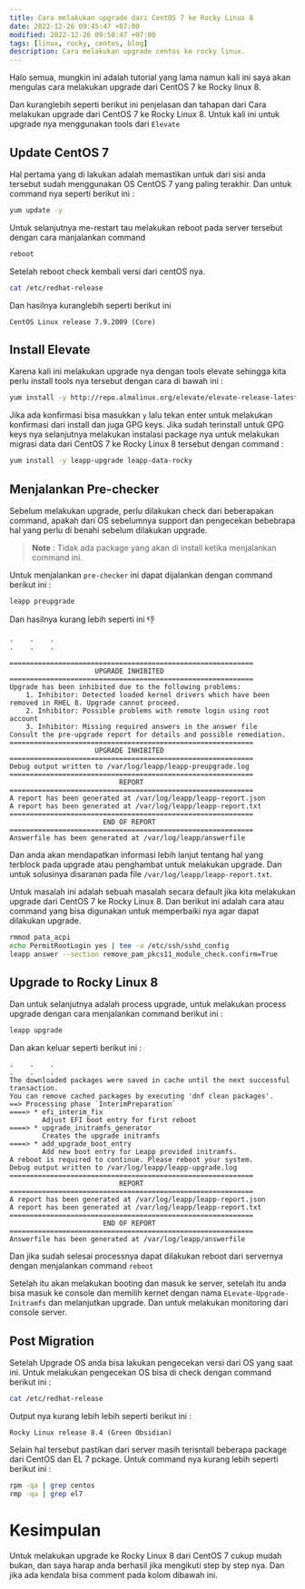```yaml
---
title: Cara melakukan upgrade dari CentOS 7 ke Rocky Linux 8
date: 2022-12-26 09:45:47 +07:00
modified: 2022-12-26 09:50:47 +07:00
tags: [linux, rocky, centos, blog]
description: Cara melakukan upgrade centos ke rocky linux.
---
```


Halo semua, mungkin ini adalah tutorial yang lama namun kali ini saya akan mengulas cara melakukan upgrade dari CentOS 7 ke Rocky linux 8. 

Dan kuranglebih seperti berikut ini penjelasan dan tahapan dari Cara melakukan upgrade dari CentOS 7 ke Rocky Linux 8. Untuk kali ini untuk upgrade nya menggunakan tools dari `Elevate`

## Update CentOS 7
Hal pertama yang di lakukan adalah memastikan untuk dari sisi anda tersebut sudah menggunakan OS CentOS 7 yang paling terakhir. 
Dan untuk command nya seperti berikut ini : 
```bash
yum update -y
```

Untuk selanjutnya me-restart tau melakukan reboot pada server tersebut dengan cara manjalankan command 
```bash
reboot
```
Setelah reboot check kembali versi dari centOS nya.
```bash
cat /etc/redhat-release
```
Dan hasilnya kuranglebih seperti berikut ini 
```
CentOS Linux release 7.9.2009 (Core)
```

## Install Elevate
Karena kali ini melakukan upgrade nya dengan tools elevate sehingga kita perlu install tools nya tersebut dengan cara di bawah ini : 
```bash
yum install -y http://repo.almalinux.org/elevate/elevate-release-latest-el7.noarch.rpm
```
Jika ada konfirmasi bisa masukkan `y` lalu tekan enter untuk melakukan konfirmasi dari install dan juga GPG keys.
Jika sudah terinstall untuk GPG keys nya selanjutnya melakukan instalasi package nya untuk melakukan migrasi data dari CentOS 7 ke Rocky Linux 8 tersebut dengan command : 
```bash
yum install -y leapp-upgrade leapp-data-rocky
```

## Menjalankan Pre-checker
Sebelum melakukan upgrade, perlu dilakukan check dari beberapakan command, apakah dari OS sebelumnya support dan pengecekan bebebrapa hal yang perlu di benahi sebelum dilakukan upgrade. 

> **Note** : Tidak ada package yang akan di install ketika menjalankan command ini. 

Untuk menjalankan `pre-checker` ini dapat dijalankan dengan command berikut ini : 
```bash
leapp preupgrade
```
Dan hasilnya kurang lebih seperti ini :-1: 
```
.    .    .
.    .    .

============================================================
                     UPGRADE INHIBITED
============================================================
Upgrade has been inhibited due to the following problems:
    1. Inhibitor: Detected loaded kernel drivers which have been removed in RHEL 8. Upgrade cannot proceed.
    2. Inhibitor: Possible problems with remote login using root account
    3. Inhibitor: Missing required answers in the answer file
Consult the pre-upgrade report for details and possible remediation.
============================================================
                     UPGRADE INHIBITED
============================================================
Debug output written to /var/log/leapp/leapp-preupgrade.log
============================================================
                           REPORT
============================================================
A report has been generated at /var/log/leapp/leapp-report.json
A report has been generated at /var/log/leapp/leapp-report.txt
============================================================
                       END OF REPORT
============================================================
Answerfile has been generated at /var/log/leapp/answerfile
```

Dan anda akan mendapatkan informasi lebih lanjut tentang hal yang terblock pada upgrade atau penghambat untuk melakukan upgrade. Dan untuk solusinya disaranan pada file `/var/log/leapp/leapp-report.txt`. 

Untuk masalah ini adalah sebuah masalah secara default jika kita melakukan upgrade dari CentOS 7 ke Rocky Linux 8. 
Dan berikut ini adalah cara atau command yang bisa digunakan untuk memperbaiki nya agar dapat dilakukan upgrade. 

```bash
rmmod pata_acpi
echo PermitRootLogin yes | tee -a /etc/ssh/sshd_config
leapp answer --section remove_pam_pkcs11_module_check.confirm=True
```

## Upgrade to Rocky Linux 8
Dan untuk selanjutnya adalah process upgrade, untuk melakukan process upgrade dengan cara menjalankan command berikut ini : 
```bash
leapp upgrade
```
Dan akan keluar seperti berikut ini : 
```
.    .    .
.    .    .
The downloaded packages were saved in cache until the next successful transaction.
You can remove cached packages by executing 'dnf clean packages'.
==> Processing phase `InterimPreparation`
====> * efi_interim_fix
        Adjust EFI boot entry for first reboot
====> * upgrade_initramfs_generator
        Creates the upgrade initramfs
====> * add_upgrade_boot_entry
        Add new boot entry for Leapp provided initramfs.
A reboot is required to continue. Please reboot your system.
Debug output written to /var/log/leapp/leapp-upgrade.log
============================================================
                           REPORT
============================================================
A report has been generated at /var/log/leapp/leapp-report.json
A report has been generated at /var/log/leapp/leapp-report.txt
============================================================
                       END OF REPORT
============================================================
Answerfile has been generated at /var/log/leapp/answerfile
```
Dan jika sudah selesai processnya dapat dilakukan reboot dari servernya dengan menjalankan command `reboot`

Setelah itu akan melakukan booting dan masuk ke server, setelah itu anda bisa masuk ke console dan memilih kernet dengan nama `ELevate-Upgrade-Initramfs` dan melanjutkan upgrade. Dan untuk melakukan monitoring dari console server.

## Post Migration 
Setelah Upgrade OS anda bisa lakukan pengecekan versi dari OS yang saat ini. 
Untuk melakukan pengecekan OS bisa di check dengan command berikut ini : 
```bash
cat /etc/redhat-release
```
Output nya kurang lebih lebih seperti berikut ini : 
```
Rocky Linux release 8.4 (Green Obsidian)
```
Selain hal tersebut pastikan dari server masih terisntall beberapa package dari CentOS dan EL 7 pckage.
Untuk command nya kurang lebih seperti berikut ini : 
```bash
rpm -qa | grep centos
rmp -qa | grep el7
```

# Kesimpulan
Untuk melakukan upgrade ke Rocky Linux 8 dari CentOS 7 cukup mudah bukan, dan saya harap anda berhasil jika mengikuti step by step nya. 
Dan jika ada kendala bisa comment pada kolom dibawah ini.